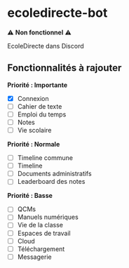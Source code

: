 # ecoledirecte-bot
⚠️ **Non fonctionnel** ⚠️

EcoleDirecte dans Discord

## Fonctionnalités à rajouter

**Priorité : Importante**
- [X] Connexion
- [ ] Cahier de texte
- [ ] Emploi du temps
- [ ] Notes
- [ ] Vie scolaire

**Priorité : Normale**
- [ ] Timeline commune
- [ ] Timeline
- [ ] Documents administratifs
- [ ] Leaderboard des notes

**Priorité : Basse**
- [ ] QCMs
- [ ] Manuels numériques
- [ ] Vie de la classe
- [ ] Espaces de travail
- [ ] Cloud
- [ ] Téléchargement
- [ ] Messagerie
